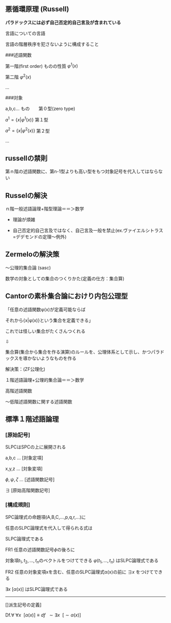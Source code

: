 ## 悪循環原理 (Russell)

**パラドックスには必ず自己否定的自己言及が含まれている**


言語についての言語

言語の階層秩序を犯さないように構成すること


###述語関数

第一階(first order)  ものの性質 $\varphi^1(x)$

第二階  $\varphi^2(x)$

...

###対象

a,b,c...  もの　　第０型(zero type)

$a^1=\{x|\varphi^1(x)\}$  第１型

$a^2=\{x|\varphi^2(x)\}$  第２型

...


## russellの禁則

第ｎ階の述語関数に、第n-1型よりも高い型をもつ対象記号を代入してはならない


## Russelの解決

ｎ階一般述語論理+階型理論＝＝＞数学

* 理論が煩雑

* 自己否定的自己言及ではなく、自己言及一般を禁止(ex.ヴァイエルシトラス=デデモンドの定理〜例外)

## Zermeloの解決策

〜公理的集合論  (sasc)

数学の対象としての集合のつくりかた(定義の仕方：集合算)


## Cantorの素朴集合論におけり内包公理型


「任意の述語関数φ(x)が定義可能ならば

それから{x|φ(x)}という集合を定義できる」

これでは怪しい集合がたくさんつくれる

⇩

集合算(集合から集合を作る演算)のルールを、公理体系として示し、かつパラドックスを導かないようなものを作る

解決策：(ZF公理化)

１階述語論理+公理的集合論＝＝＞数学


高階述語関数

〜低階述語関数に関する述語関数

## 標準１階述語論理

### [原始記号]

SLPCはSPCの上に展開される

a,b,c ... [対象定項]

x,y,z ... [対象変項]

$\phi,\psi,\zeta$ ... [述語関数記号]

$\exists$ [原始高階関数記号]

### [構成規則]

SPC論理式の命題項(A,B,C,...,p,q,r,...)に

任意のSLPC論理式を代入して得られる式は

SLPC論理式である

FR1  任意の述語関数記号$\phi$の後ろに

対象項$t_1,t_2,...,t_n$のベクトルをつけてできる $\varphi(t_1,...,t_n)$ はSLPC論理式である

FR2  任意の対象変項xを含む、任意のSLPC論理式α(x)の前に $\exists x$ をつけてできる

$\exists x~[\alpha(x)]$ はSLPC論理式である

----

[]派生記号の定義]

Df.$\forall$  $\forall x~~[\alpha(x)]\equiv df ~~\sim\exists x ~~ [\sim\alpha(x)]$
